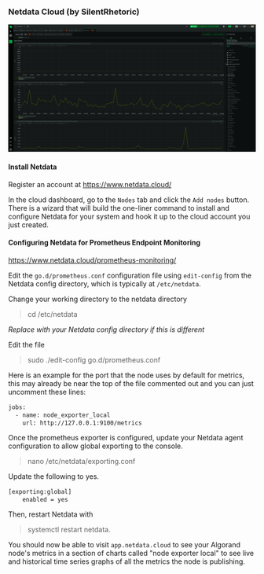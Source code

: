 ### Netdata Cloud (by SilentRhetoric)

![Netdata Dashboard](images/netdata_example.png)

#### Install Netdata
Register an account at https://www.netdata.cloud/

In the cloud dashboard, go to the `Nodes` tab and click the `Add nodes` button.  There is a wizard that will build the one-liner command to install and configure Netdata for your system and hook it up to the cloud account you just created.

#### Configuring Netdata for Prometheus Endpoint Monitoring

https://www.netdata.cloud/prometheus-monitoring/

Edit the `go.d/prometheus.conf` configuration file using `edit-config` from the Netdata config directory, which is typically at `/etc/netdata`.

Change your working directory to the netdata directory
>cd /etc/netdata 

*Replace with your Netdata config directory if this is different*

Edit the file
>sudo ./edit-config go.d/prometheus.conf

Here is an example for the port that the node uses by default for metrics, this may already be near the top of the file commented out and you can just uncomment these lines:

```
jobs:
  - name: node_exporter_local
    url: http://127.0.0.1:9100/metrics
````

Once the prometheus exporter is configured, update your Netdata agent configuration to allow global exporting to the console.

>nano /etc/netdata/exporting.conf

Update the following to yes.
```
[exporting:global]
    enabled = yes
```


Then, restart Netdata with
>systemctl restart netdata.

You should now be able to visit `app.netdata.cloud` to see your Algorand node's metrics in a section of charts called "node exporter local" to see live and historical time series graphs of all the metrics the node is publishing.
